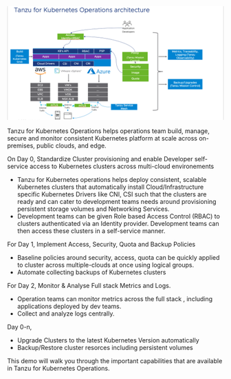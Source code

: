 ![TKO Overview](images/tko-architecture.png)

Tanzu for Kubernetes Operations helps operations team build, manage, secure and monitor  consistent Kubernetes platform at scale across on-premises, public clouds, and edge.

On Day 0, Standardize Cluster provisioning and enable Developer self-service access to Kubernetes clusters across multi-cloud environements

- Tanzu for Kubernetes operations helps deploy consistent, scalable Kubernetes clusters that automatically install Cloud/Infrastructure specific Kubernetes Drivers like CNI, CSI such that the clusters are ready and can cater to development teams needs around provisioning persistent storage volumes and Networking Services.
- Development teams can be given Role based Access Control (RBAC) to clusters authenticated via an Identity provider. Development teams can then access these clusters in a self-service manner. 

For Day 1, Implement Access, Security, Quota and Backup Policies

- Baseline policies around security, access, quota can be quickly applied to cluster across multiple-clouds at once using logical groups.
- Automate collecting backups of Kubernetes clusters

For Day 2, Monitor & Analyse Full stack Metrics and Logs.

- Operation teams can monitor metrics across the full stack , including applications deployed by dev teams.
- Collect and analyze logs centrally.

Day 0-n,

- Upgrade Clusters to the latest Kubernetes Version automatically
- Backup/Restore cluster resorces including persistent volumes

This demo will walk you through the important capabilities that are available in Tanzu for Kubernetes Operations.